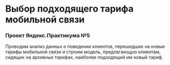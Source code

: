 # Выбор подходящего тарифа мобильной связи
### Проект Яндекс.Практикума №5

Проводим анализ данных о поведении клиентов, перешедших на новые тарифы мобильной связи и строим модель, предлагающую клиентам, сидящих на архивных тарифах, наиболее подходящий им новый тариф.
